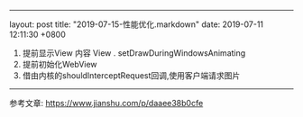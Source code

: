 ---
layout: post
title:  "2019-07-15-性能优化.markdown"
date:   2019-07-11 12:11:30 +0800

1. 提前显示View 内容
View . setDrawDuringWindowsAnimating
2. 提前初始化WebView
3. 借由内核的shouldInterceptRequest回调,使用客户端请求图片

----------
参考文章:
https://www.jianshu.com/p/daaee38b0cfe



